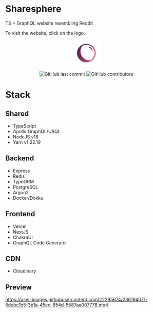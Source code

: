 # Sharesphere
TS + GraphQL website resembling Reddit 

To visit the website, click on the logo.

<a href="http://marcadrian.dev">
  <p align="center">
    <img height=80 src="https://raw.githubusercontent.com/marcadrian-it/sharesphere/main/client/sharesphere.png"/>
  </p>
</a>


<p align="center">
  <img alt="GitHub last commit" src="https://img.shields.io/github/last-commit/marcadrian-it/sharesphere?style=flat-square">
  <img alt="GitHub contributors" src="https://img.shields.io/github/contributors/marcadrian-it/sharesphere?style=flat-square">
</p>

# Stack

## Shared

- TypeScript
- Apollo GraphQL/URQL
- NodeJS v18
- Yarn v1.22.19

## Backend

- Express
- Redis
- TypeORM
- PostgreSQL
- Argon2
- Docker/Dokku

## Frontend
- Vercel
- NextJS
- ChakraUI
- GraphQL Code Generator

## CDN
- Cloudinary


## Preview
https://user-images.githubusercontent.com/22295674/236194071-5debc1b5-3b1a-45ed-854d-5587aa007778.mp4

